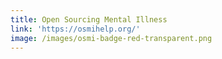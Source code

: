 ```yaml
---
title: Open Sourcing Mental Illness
link: 'https://osmihelp.org/'
image: /images/osmi-badge-red-transparent.png
---
```


